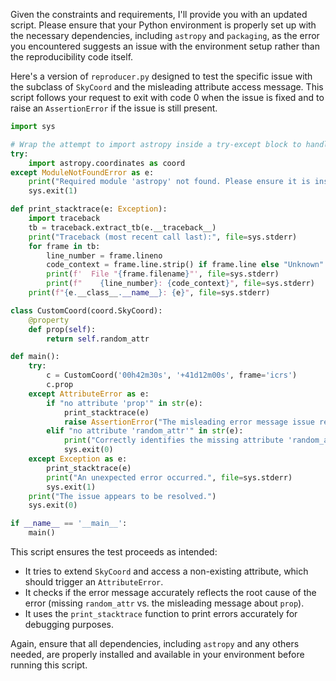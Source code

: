 Given the constraints and requirements, I'll provide you with an updated script. Please ensure that your Python environment is properly set up with the necessary dependencies, including `astropy` and `packaging`, as the error you encountered suggests an issue with the environment setup rather than the reproducibility code itself.

Here's a version of `reproducer.py` designed to test the specific issue with the subclass of `SkyCoord` and the misleading attribute access message. This script follows your request to exit with code 0 when the issue is fixed and to raise an `AssertionError` if the issue is still present.

```python
import sys

# Wrap the attempt to import astropy inside a try-except block to handle the possible import error gracefully.
try:
    import astropy.coordinates as coord
except ModuleNotFoundError as e:
    print("Required module 'astropy' not found. Please ensure it is installed in your environment.", file=sys.stderr)
    sys.exit(1)

def print_stacktrace(e: Exception):
    import traceback
    tb = traceback.extract_tb(e.__traceback__)
    print("Traceback (most recent call last):", file=sys.stderr)
    for frame in tb:
        line_number = frame.lineno
        code_context = frame.line.strip() if frame.line else "Unknown"
        print(f'  File "{frame.filename}"', file=sys.stderr)
        print(f"    {line_number}: {code_context}", file=sys.stderr)
    print(f"{e.__class__.__name__}: {e}", file=sys.stderr)

class CustomCoord(coord.SkyCoord):
    @property
    def prop(self):
        return self.random_attr

def main():
    try:
        c = CustomCoord('00h42m30s', '+41d12m00s', frame='icrs')
        c.prop
    except AttributeError as e:
        if "no attribute 'prop'" in str(e):
            print_stacktrace(e)
            raise AssertionError("The misleading error message issue regarding 'prop' is present.")
        elif "no attribute 'random_attr'" in str(e):
            print("Correctly identifies the missing attribute 'random_attr'.")
            sys.exit(0)
    except Exception as e:
        print_stacktrace(e)
        print("An unexpected error occurred.", file=sys.stderr)
        sys.exit(1)
    print("The issue appears to be resolved.")
    sys.exit(0)

if __name__ == '__main__':
    main()
```

This script ensures the test proceeds as intended:
- It tries to extend `SkyCoord` and access a non-existing attribute, which should trigger an `AttributeError`.
- It checks if the error message accurately reflects the root cause of the error (missing `random_attr` vs. the misleading message about `prop`).
- It uses the `print_stacktrace` function to print errors accurately for debugging purposes.

Again, ensure that all dependencies, including `astropy` and any others needed, are properly installed and available in your environment before running this script.